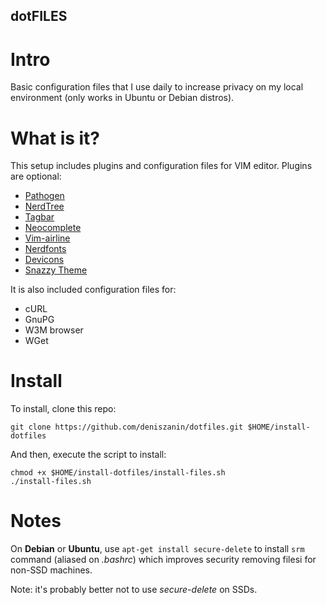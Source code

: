 dotFILES
--------
# Intro

Basic configuration files that I use daily to increase privacy on my local environment (only works in Ubuntu or Debian distros).

# What is it?

This setup includes plugins and configuration files for VIM editor. Plugins are optional:
 - [Pathogen](https://www.github.com/tpope/vim-pathogen)
 - [NerdTree](https://www.github.com/scrooloose/nerdtree)
 - [Tagbar](https://www.github.com/majutsushi/tagbar)
 - [Neocomplete](https://www.github.com/Shougo/neocomplete.vim)
 - [Vim-airline](https://www.github.com/vim-airline/vim-airline)
 - [Nerdfonts](https://www.github.com/ryanoasis/nerd-fonts)
 - [Devicons](https://www.github.com/ryanoasis/vim-devicons)
 - [Snazzy Theme](https://www.github.com/SolomonSklash/vim-snazzy)

It is also included configuration files for:
 - cURL
 - GnuPG
 - W3M browser
 - WGet

# Install

To install, clone this repo:

```
git clone https://github.com/deniszanin/dotfiles.git $HOME/install-dotfiles
```

And then, execute the script to install:

```
chmod +x $HOME/install-dotfiles/install-files.sh
./install-files.sh
```

# Notes

On **Debian** or **Ubuntu**, use `apt-get install secure-delete` to install `srm` command (aliased on *.bashrc*) which improves security removing filesi for non-SSD machines.

Note: it's probably better not to use *secure-delete* on SSDs.
